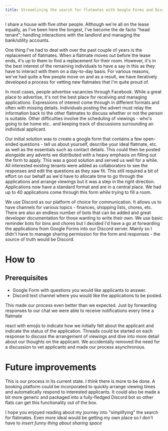 ```yaml
---
title: Streamlining the search for flatmates with Google Forms and Discord
---
```


I share a house with five other people. Although we're all on the lease equally, as I've been here the longest, I've become the de facto "head tenant"; handling interactions with the landlord and managing the bank/utility accounts.

One thing I've had to deal with over the past couple of years is the replacement of flatmates. When a flatmate moves out before the lease ends, it's up to them to find a replacement for their room. However, it's in the best interest of the remaining individuals to have a say in this as they have to interact with them on a day-to-day basis. For various reasons, we've had quite a few people move on and as a result, we have iteratively developed a process for vetting new flatmates that I'm quite proud of.

In most cases, people advertise vacancies through Facebook. While a great place to advertise, it's not the best place for receiving and managing applications. Expressions of interest come through in different formats and often with missing details. Individuals posting the advert must relay the information back to the other flatmates to discuss whether or not the person is suitable. Other difficulties involve the scheduling of viewings - who's going to be home etc.. and keeping track of discussions surrounding an individual applicant.

Our initial solution was to create a google form that contains a few open-ended questions - tell us about yourself, describe your ideal flatmate, etc. as well as the essentials such as contact details. This could then be posted alongside any adverts we distributed with a heavy emphasis on filling out the form to apply. This was a good solution and served us well for a while. All interested existing tenants were added as collaborators to see the responses and edit the questions as they saw fit. This still required a bit of effort on our behalf as we'd have to allocate time to go through the applications and arrange viewings but it was a step in the right direction. Applications now have a standard format and are in a central place. We had up to 40 applications come through this form while trying to fill a room.

We use Discord as our platform of choice for communication. It allows us to have channels for various topics - finances, shopping lists, chores, etc. There are also an endless number of bots that can be added and great developer documentation for those wanting to write their own. We use basic reminder bots for bins and chores but I decided I'd have a go at forwarding the applications from Google Forms into our Discord server. Mainly so I didn't have to manage sharing permission for the form and responses - the source of truth would be Discord.

# How to

## Prerequisites

- Google Form with questions you would like applicants to answer.
- Discord text channel where you would like the applications to be posted.

This made our process even better than we expected. Just by forwarding responses to our chat we were able to receive notifications every time a flatmate

react with emojis to indicate how we initially felt about the applicant and indicate the status of the application. Threads could be started on each response to discuss the arrangement of viewings and dive into more detail about our thoughts on the applicant. We accidentally removed the need for a discussion to vet applicants and made our process asynchronous.

# Future improvements

This is our process in its current state. I think there is more to be done. A booking platform could be incorporated to quickly arrange viewing times and automatically respond to interested applicants. It could also be made a bit more generic and packaged into a fully-fledged Discord bot so other flats can get this functionality out of the box.

I hope you enjoyed reading about my journey into "simplifying" the search for flatmates. Even more ideal would be getting my own place so I don't have to _insert funny thing about sharing space_
